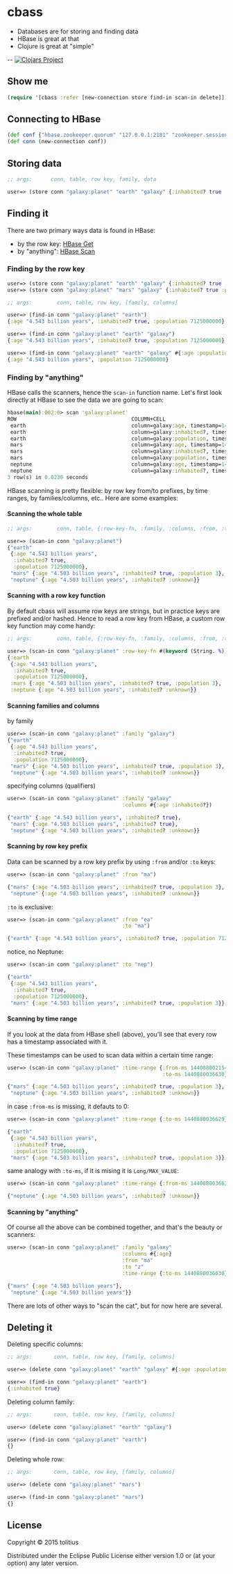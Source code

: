 # cbass

* Databases are for storing and finding data 
* HBase is great at that
* Clojure is great at "simple"

--
[![Clojars Project](http://clojars.org/cbass/latest-version.svg)](http://clojars.org/cbass)

## Show me

```clojure
(require '[cbass :refer [new-connection store find-in scan-in delete]])
```

## Connecting to HBase

```clojure
(def conf {"hbase.zookeeper.quorum" "127.0.0.1:2181" "zookeeper.session.timeout" 30000})
(def conn (new-connection conf))
```

## Storing data

```clojure 
;; args:      conn, table, row key, family, data

user=> (store conn "galaxy:planet" "earth" "galaxy" {:inhabited? true :population 7125000000 :age "4.543 billion years"})
```

## Finding it

There are two primary ways data is found in HBase:

* by the row key: [HBase Get](http://hbase.apache.org/book.html#_get)
* by "anything": [HBase Scan](http://hbase.apache.org/book.html#scan)

### Finding by the row key

```clojure
user=> (store conn "galaxy:planet" "earth" "galaxy" {:inhabited? true :population 7125000000 :age "4.543 billion years"})
user=> (store conn "galaxy:planet" "mars" "galaxy" {:inhabited? true :population 3 :age "4.503 billion years"})
```

```clojure
;; args:        conn, table, row key, [family, columns]

user=> (find-in conn "galaxy:planet" "earth")
{:age "4.543 billion years", :inhabited? true, :population 7125000000}

user=> (find-in conn "galaxy:planet" "earth" "galaxy")
{:age "4.543 billion years", :inhabited? true, :population 7125000000}

user=> (find-in conn "galaxy:planet" "earth" "galaxy" #{:age :population})
{:age "4.543 billion years", :population 7125000000}
```

### Finding by "anything"

HBase calls the scanners, hence the `scan-in` function name.
Let's first look directly at HBase to see the data we are going to scan:

```clojure
hbase(main):002:0> scan 'galaxy:planet'
ROW                                     COLUMN+CELL
 earth                                  column=galaxy:age, timestamp=1440880021543, value=NPY\x00i\x134.543 billion years
 earth                                  column=galaxy:inhabited?, timestamp=1440880021543, value=NPY\x00\x04\x01
 earth                                  column=galaxy:population, timestamp=1440880021543, value=NPY\x00+\x00\x00\x00\x01\xA8\xAE\xDF@
 mars                                   column=galaxy:age, timestamp=1440880028315, value=NPY\x00i\x134.503 billion years
 mars                                   column=galaxy:inhabited?, timestamp=1440880028315, value=NPY\x00\x04\x01
 mars                                   column=galaxy:population, timestamp=1440880028315, value=NPY\x00d\x03
 neptune                                column=galaxy:age, timestamp=1440880036629, value=NPY\x00i\x134.503 billion years
 neptune                                column=galaxy:inhabited?, timestamp=1440880036629, value=NPY\x00j\x07unknown
3 row(s) in 0.0230 seconds
```

HBase scanning is pretty flexible: by row key from/to prefixes, by time ranges, by families/columns, etc..
Here are some examples:

#### Scanning the whole table

```clojure
;; args:        conn, table, {:row-key-fn, :family, :columns, :from, :to, :time-range {:from-ms :to-ms}}

user=> (scan-in conn "galaxy:planet")
{"earth"
 {:age "4.543 billion years",
  :inhabited? true,
  :population 7125000000},
 "mars" {:age "4.503 billion years", :inhabited? true, :population 3},
 "neptune" {:age "4.503 billion years", :inhabited? :unknown}}
```

#### Scanning with a row key function

By default cbass will assume row keys are strings, but in practice keys are prefixed and/or hashed.
Hence to read a row key from HBase, a custom row key function may come handy:

```clojure
;; args:        conn, table, {:row-key-fn, :family, :columns, :from, :to, :time-range {:from-ms :to-ms}}

user=> (scan-in conn "galaxy:planet" :row-key-fn #(keyword (String. %)))
{:earth
 {:age "4.543 billion years",
  :inhabited? true,
  :population 7125000000},
 :mars {:age "4.503 billion years", :inhabited? true, :population 3},
 :neptune {:age "4.503 billion years", :inhabited? :unknown}}
```

#### Scanning families and columns

by family

```clojure
user=> (scan-in conn "galaxy:planet" :family "galaxy")
{"earth"
 {:age "4.543 billion years",
  :inhabited? true,
  :population 7125000000},
 "mars" {:age "4.503 billion years", :inhabited? true, :population 3},
 "neptune" {:age "4.503 billion years", :inhabited? :unknown}}
```

specifying columns (qualifiers)

```clojure
user=> (scan-in conn "galaxy:planet" :family "galaxy" 
                                     :columns #{:age :inhabited?})

{"earth" {:age "4.543 billion years", :inhabited? true},
 "mars" {:age "4.503 billion years", :inhabited? true},
 "neptune" {:age "4.503 billion years", :inhabited? :unknown}}
```

#### Scanning by row key prefix

Data can be scanned by a row key prefix by using `:from` and/or `:to` keys:

```clojure
user=> (scan-in conn "galaxy:planet" :from "ma")

{"mars" {:age "4.503 billion years", :inhabited? true, :population 3},
 "neptune" {:age "4.503 billion years", :inhabited? :unknown}}
```

`:to` is exclusive:

```clojure
user=> (scan-in conn "galaxy:planet" :from "ea" 
                                     :to "ma")

{"earth" {:age "4.543 billion years", :inhabited? true, :population 7125000000}}
```

notice, no Neptune:

```clojure
user=> (scan-in conn "galaxy:planet" :to "nep")

{"earth"
 {:age "4.543 billion years",
  :inhabited? true,
  :population 7125000000},
 "mars" {:age "4.503 billion years", :inhabited? true, :population 3}}
```

#### Scanning by time range

If you look at the data from HBase shell (above), you'll see that every row has a timestamp associated with it.

These timestamps can be used to scan data within a certain time range:

```clojure
user=> (scan-in conn "galaxy:planet" :time-range {:from-ms 1440880021544 
                                                  :to-ms 1440880036630})

{"mars" {:age "4.503 billion years", :inhabited? true, :population 3},
 "neptune" {:age "4.503 billion years", :inhabited? :unknown}}
```

in case `:from-ms` is missing, it defauts to 0:

```clojure
user=> (scan-in conn "galaxy:planet" :time-range {:to-ms 1440880036629})

{"earth"
 {:age "4.543 billion years",
  :inhabited? true,
  :population 7125000000},
 "mars" {:age "4.503 billion years", :inhabited? true, :population 3}}
```

same analogy with `:to-ms`, if it is mising it is `Long/MAX_VALUE`:

```clojure
user=> (scan-in conn "galaxy:planet" :time-range {:from-ms 1440880036629})

{"neptune" {:age "4.503 billion years", :inhabited? :unknown}}
```

#### Scanning by "anything"

Of course all the above can be combined together, and that's the beauty or scanners:

```clojure
user=> (scan-in conn "galaxy:planet" :family "galaxy" 
                                     :columns #{:age}
                                     :from "ma" 
                                     :to "z" 
                                     :time-range {:to-ms 1440880036630})

{"mars" {:age "4.503 billion years"},
 "neptune" {:age "4.503 billion years"}}
```

There are lots of other ways to "scan the cat", but for now here are several.

## Deleting it

Deleting specific columns:

```clojure
;; args:       conn, table, row key, [family, columns]

user=> (delete conn "galaxy:planet" "earth" "galaxy" #{:age :population})

user=> (find-in conn "galaxy:planet" "earth")
{:inhabited true}
```

Deleting column family:

```clojure
;; args:       conn, table, row key, [family, columns]

user=> (delete conn "galaxy:planet" "earth" "galaxy")

user=> (find-in conn "galaxy:planet" "earth")
{}
```

Deleting whole row:

```clojure
;; args:       conn, table, row key, [family, columns]

user=> (delete conn "galaxy:planet" "mars")

user=> (find-in conn "galaxy:planet" "mars")
{}
```

## License

Copyright © 2015 tolitius

Distributed under the Eclipse Public License either version 1.0 or (at
your option) any later version.
